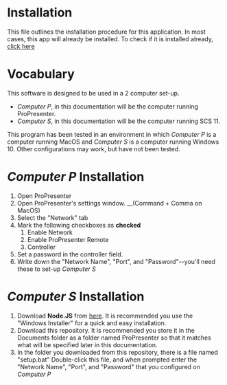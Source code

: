 # Installation
This file outlines the installation procedure for this application. In most cases, this app will already be installed. To check if it is installed already, [click here](README.md#installation)

# Vocabulary
This software is designed to be used in a 2 computer set-up.

* *Computer P*, in this documentation will be the computer running ProPresenter.
* *Computer S*, in this documentation will be the computer running SCS 11.

This program has been tested in an environment in which *Computer P* is a computer running MacOS and *Computer S* is a computer running Windows 10. Other configurations may work, but have not been tested.

# *Computer P* Installation
1. Open ProPresenter
1. Open ProPresenter's settings window. __(Command + Comma on MacOS)
1. Select the "Network" tab
1. Mark the following checkboxes as __checked__
   1. Enable Network
   1. Enable ProPresenter Remote
   1. Controller
1. Set a password in the controller field.
1. Write down the "Network Name", "Port", and "Password"--you'll need these to set-up *Computer S*

# *Computer S* Installation
1. Download __Node.JS__ from [here](https://nodejs.org/en/download/). It is recommended you use the "Windows Installer" for a quick and easy installation.
1. Download this repository. It is recommended you store it in the Documents folder as a folder named ProPresenter so that it matches what will be specified later in this documentation.
1. In the folder you downloaded from this repository, there is a file named "setup.bat" Double-click this file, and when prompted enter the "Network Name", "Port", and "Password" that you configured on *Computer P*
